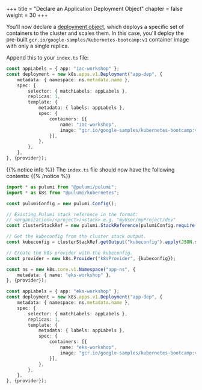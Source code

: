 +++
title = "Declare an Application Deployment Object"
chapter = false
weight = 30
+++

You'll now declare a [deployment object](https://kubernetes.io/docs/concepts/workloads/controllers/deployment/), which deploys a specific set of containers to the cluster and scales them. In this case, you'll deploy the pre-built `gcr.io/google-samples/kubernetes-bootcamp:v1` container image with only a single replica.

Append this to your `index.ts` file:

```typescript
const appLabels = { app: "iac-workshop" };
const deployment = new k8s.apps.v1.Deployment("app-dep", {
    metadata: { namespace: ns.metadata.name },
    spec: {
        selector: { matchLabels: appLabels },
        replicas: 1,
        template: {
            metadata: { labels: appLabels },
            spec: {
                containers: [{
                    name: "iac-workshop",
                    image: "gcr.io/google-samples/kubernetes-bootcamp:v1",
                }],
            },
        },
    },
}, {provider});
```

{{% notice info %}}
The `index.ts` file should now have the following contents:
{{% /notice %}}
```typescript
import * as pulumi from "@pulumi/pulumi";
import * as k8s from "@pulumi/kubernetes";

const pulumiConfig = new pulumi.Config();

// Existing Pulumi stack reference in the format:
// <organization>/<project>/<stack> e.g. "myUser/myProject/dev"
const clusterStackRef = new pulumi.StackReference(pulumiConfig.require("clusterStackRef"));

// Get the kubeconfig from the cluster stack output.
const kubeconfig = clusterStackRef.getOutput("kubeconfig").apply(JSON.stringify);

// Create the k8s provider with the kubeconfig.
const provider = new k8s.Provider("k8sProvider", {kubeconfig});

const ns = new k8s.core.v1.Namespace("app-ns", {
    metadata: { name: "eks-workshop" },
}, {provider});

const appLabels = { app: "eks-workshop" };
const deployment = new k8s.apps.v1.Deployment("app-dep", {
    metadata: { namespace: ns.metadata.name },
    spec: {
        selector: { matchLabels: appLabels },
        replicas: 1,
        template: {
            metadata: { labels: appLabels },
            spec: {
                containers: [{
                    name: "eks-workshop",
                    image: "gcr.io/google-samples/kubernetes-bootcamp:v1",
                }],
            },
        },
    },
}, {provider});
```
